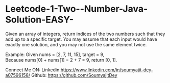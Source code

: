# Leetcode-1-Two--Number-Java-Solution-EASY-
Given an array of integers, 
return indices of the two numbers such that they add up to a specific target. 
You may assume that each input would have exactly one solution, 
and you may not use the same element twice.  


Example:  Given nums = [2, 7, 11, 15], target = 9,  
Because nums[0] + nums[1] = 2 + 7 = 9, 
return [0, 1].

Connect Me ON: Linkedin:https://www.linkedin.com/in/soumyajit-dey-a07596158/ Github: https://github.com/SoumyajitDey
